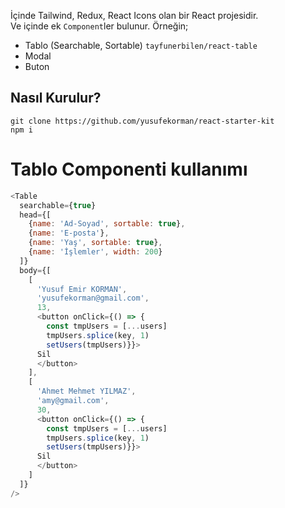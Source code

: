 İçinde Tailwind, Redux, React Icons olan bir React projesidir.    
Ve içinde ek `Component`ler bulunur. Örneğin;
- Tablo (Searchable, Sortable) `tayfunerbilen/react-table`
- Modal
- Buton

## Nasıl Kurulur?      
```
git clone https://github.com/yusufekorman/react-starter-kit
npm i
```
# Tablo Componenti kullanımı
```javascript
<Table 
  searchable={true} 
  head={[
    {name: 'Ad-Soyad', sortable: true},
    {name: 'E-posta'},
    {name: 'Yaş', sortable: true},
    {name: 'İşlemler', width: 200}
  ]}
  body={[
    [
      'Yusuf Emir KORMAN', 
      'yusufekorman@gmail.com', 
      13, 
      <button onClick={() => {
        const tmpUsers = [...users]
		tmpUsers.splice(key, 1)
		setUsers(tmpUsers)}}>
      Sil
      </button>
	],
	[
      'Ahmet Mehmet YILMAZ', 
      'amy@gmail.com', 
      30, 
      <button onClick={() => {
        const tmpUsers = [...users]
		tmpUsers.splice(key, 1)
		setUsers(tmpUsers)}}>
      Sil
      </button>
	]
  ]}
/>
```
